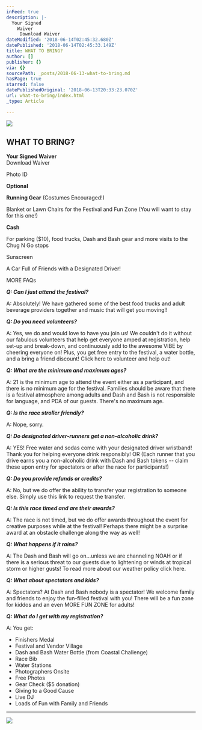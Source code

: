 ```yaml
---
inFeed: true
description: |-
  Your Signed
    Waiver 
     Download Waiver
dateModified: '2018-06-14T02:45:32.680Z'
datePublished: '2018-06-14T02:45:33.149Z'
title: WHAT TO BRING?
author: []
publisher: {}
via: {}
sourcePath: _posts/2018-06-13-what-to-bring.md
hasPage: true
starred: false
datePublishedOriginal: '2018-06-13T20:33:23.070Z'
url: what-to-bring/index.html
_type: Article

---
```

![](https://imgflo.herokuapp.com/graph/2b2431f8e7ba7b0/ea5d6a3ca0dffac130f783cc15979044/croprotate.png?cropheight=713&cropwidth=625&degrees=0&input=https%3A%2F%2Fthe-grid-user-content.s3-us-west-2.amazonaws.com%2Ff15a733c-a175-4ccb-a3ab-f928c9c7a118.png&x=94&y=0)

## **WHAT TO BRING?**

**Your Signed
Waiver**  
Download Waiver

Photo ID

**Optional**

**Running Gear** (Costumes Encouraged!)

Blanket or Lawn Chairs for the Festival and Fun Zone  (You will want to stay for this one!)

**Cash**

For parking ($10), food trucks, Dash and Bash gear and more
visits to the Chug N Go stops

Sunscreen

A Car Full of Friends with a Designated Driver!

MORE FAQs

_**Q: Can I just attend the festival?**_

A: Absolutely! We have gathered some of the best food trucks and adult beverage providers together and music that will get you moving!!

_**Q: Do you need volunteers?**_

A: Yes, we do and would love to have you join us! We couldn't do it without our fabulous volunteers that help get everyone amped at registration, help set-up and break-down, and continuously add to the awesome VIBE by cheering everyone on! Plus, you get free entry to the festival, a water bottle, and a bring a friend discount! Click here to volunteer and help out!

_**Q: What are the minimum and maximum ages?**_

A: 21 is the minimum age to attend the event either as a participant, and there is no minimum age for the festival. Families should be aware that there is a festival atmosphere among adults and Dash and Bash is not responsible for language, and PDA of our guests. There's no maximum age.

_**Q: Is the race stroller friendly?**_

A: Nope, sorry.

_**Q: Do designated driver-runners get a non-alcoholic drink?**_

A: YES! Free water and sodas come with your designated driver wristband! Thank you for helping everyone drink responsibly! OR (Each runner that you drive earns you a non-alcoholic drink with Dash and Bash tokens -- claim these upon entry for spectators or after the race for participants!)

_**Q: Do you provide refunds or credits?**_

A: No, but we do offer the ability to transfer your registration to someone else. Simply use this link to request the transfer.

_**Q: Is this race timed and are their awards?**_

A: The race is not timed, but we do offer awards throughout the event for creative purposes while at the festival! Perhaps there might be a surprise award at an obstacle challenge along the way as well!

_**Q: What happens if it rains?**_

A: The Dash and Bash will go on...unless we are channeling NOAH or if there is a serious threat to our guests due to lightening or winds at tropical storm or higher gusts! To read more about our weather policy click here.

_**Q: What about spectators and kids?**_

A: Spectators? At Dash and Bash nobody is a spectator! We welcome family and friends to enjoy the fun-filled festival with you! There will be a fun zone for kiddos and an even MORE FUN ZONE for adults!

_**Q: What do I get with my registration?**_

A: You get:

* Finishers Medal
* Festival and Vendor Village
* Dash and Bash Water Bottle (from Coastal Challenge)
* Race Bib
* Water Stations
* Photographers Onsite
* Free Photos
* Gear Check ($5 donation)
* Giving to a Good Cause
* Live DJ
* Loads of Fun with Family and Friends

---

![](https://the-grid-user-content.s3-us-west-2.amazonaws.com/ec437a42-3f8c-43fc-b290-273c53f71353.jpg)